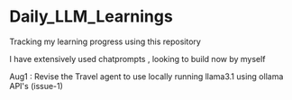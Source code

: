 # Daily_LLM_Learnings

Tracking my learning progress using this repository

I have extensively used chatprompts , looking to build now by myself

Aug1 : Revise the Travel agent to use locally running llama3.1 using ollama API's (issue-1)
